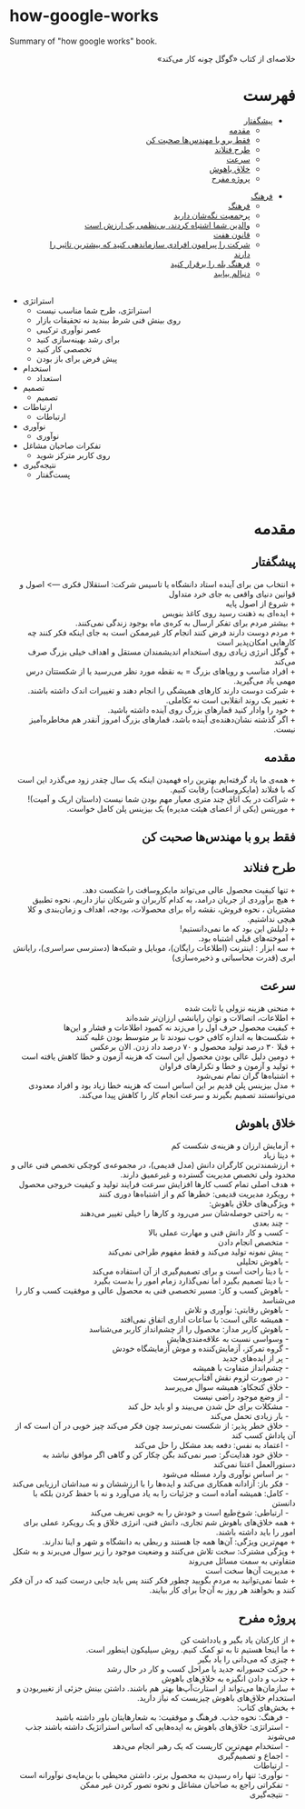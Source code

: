# how-google-works
Summary of "how google works" book.
<div dir="rtl">
خلاصه‌ای از کتاب «گوگل چونه کار می‌کند»
</div>

# <div dir="rtl">فهرست</div>

<div dir="rtl">
  
+ [پیشگفتار](#پیشگفتار)
  - [مقدمه](#مقدمه)
  - [فقط برو با مهندس‌ها صحبت کن](#فقط-برو-با-مهندسها-صحبت-کن)
  - [طرح فنلاند](#طرح-فنلاند)
  - [سرعت](#سرعت)
  - [خلاق باهوش](#خلاق-باهوش)
  - [پروژه مفرح](#پروژه-مفرح)<br>
</div>
<div dir="rtl">
  
+ [فرهنگ](#فرهنگ)
  - [فرهنگ](#فرهنگ)
  - [پرجمعیت نگه‌شان دارید](#پر-جمعیت-نگهشان-دارید)
  - [والدین شما اشتباه کردند، بی‌نظمی یک ارزش است](#والدین-شما-اشتباه-کردند-بینظمی-یک-ارزش-است)
  - [قانون هفت](#قانون-هفت)
  - [شرکت را پیرامون افرادی سازماندهی کنید که بیشترین تاثیر را دارند](#شرکت-را-پیرامون-افرادی-سازماندهی-کنید-که-بیشترین-تاثیر-را-دارند)
  - [فرهنگ بله را برقرار کنید](#فرهنگ-بله-را-برقرار-کنید)
  - [دنبالم بیایید](#دنبالم-بیایید)
  <br>
</div>

- استراتژی	
  - استراتژی، طرح شما مناسب نیست
  - روی بینش فنی شرط ببندید نه تحقیقات بازار	
  - عصر نوآوری ترکیبی	
  - برای رشد بهینه‌سازی کنید	
  - تخصصی کار کنید	
  - پیش فرض برای باز بودن	
- استخدام
  - استعداد
- تصمیم	
  - تصمیم
- ارتباطات	
  - ارتباطات	
- نوآوری	
  - نوآوری	
- تفکرات صاحبان مشاغل	
  - روی کاربر مترکز شوید	
- نتیجه‌گیری	
  - پست‌گفتار	


<br/>


# <div dir="rtl">مقدمه</div>

## <div dir="rtl">پیشگفتار</div>
<div dir="rtl">
+ انتخاب من برای آینده استاد دانشگاه یا تاسیس شرکت: استقلال فکری —> اصول و قوانین دنیای واقعی به جای خرد متداول
<br>
+ شروع از اصول پایه
<br>
+ ایده‌ای به ذهنت رسید روی کاغذ بنویس
<br>
+ بیشتر مردم برای تفکر ارسال به کره‌ی ماه بوجود زندگی نمی‌کنند.
<br>
+ مردم دوست دارند فرض کنند انجام کار غیرممکن است به جای اینکه فکر کنند چه کارهایی امکان‌پذیر است
<br>
+ گوگل انرژی زیادی روی استخدام اندیشمندان مستقل و اهداف خیلی بزرگ صرف می‌کند
<br>
+ افراد مناسب و رویاهای بزرگ = به نقطه مورد نظر می‌رسید یا از شکستتان درس مهمی یاد می‌گیرید.
<br>
+ شرکت دوست دارند کارهای همیشگی را انجام دهند و تغییرات اندک داشته باشند.
<br>
+ تغییر یک روند انقلابی است نه تکاملی.
<br>
+ خود را وادار کنید قمارهای بزرگ روی آینده داشته باشید.
<br>
+ اگر گذشته نشان‌دهنده‌ی آینده باشد، قمارهای بزرگ امروز آنقدر هم مخاطره‌آمیز نیست.
</div>

## <div dir="rtl">مقدمه</div>
<div dir="rtl">
+ همه‌ی ما یاد گرفته‌ایم بهترین راه فهمیدن اینکه یک سال چقدر زود می‌گذرد این است که با فنلاند (مایکروسافت) رقابت کنیم.
<br>
+ شراکت در یک اتاق چند متری معیار مهم بودن شما نیست (داستان اریک و آمیت)!
<br>
+ موریتس (یکی از اعضای هیئت مدیره) یک بیزینس پلن کامل خواست.
</div>

## <div dir="rtl">فقط برو با مهندس‌ها صحبت کن</div>


## <div dir="rtl">طرح فنلاند</div>
<div dir="rtl">
+ تنها کیفیت محصول عالی می‌تواند مایکروسافت را شکست دهد.
<br>
+ هیچ برآوردی از جریان درامد، به کدام کاربران و شریکان نیاز داریم، نحوه تطبیق مشتریان ، نحوه فروش، نقشه راه برای محصولات، بودجه، اهداف و زمان‌بندی و کلا هیچی نداشتیم.
<br>
+ دلیلش این بود که ما نمی‌دانستیم!
<br>
+ آموخته‌های قبلی اشتباه بود.
<br>
+ سه ابزار : اینترنت (اطلاعات رایگان)، موبایل و شبکه‌ها (دسترسی سراسری)، رایانش ابری (قدرت محاسباتی و ذخیره‌سازی)
</div>

## <div dir="rtl">سرعت</div>
<div dir="rtl">
+ منحنی هزینه نزولی یا ثابت شده
<br>
+ اطلاعات، اتصالات و توان رایانشی ارزان‌تر شده‌اند
<br>
+ کیفیت محصول حرف اول را می‌زند نه کمبود اطلاعات و فشار و این‌ها
<br>
+ شکست‌ها به اندازه کافی خوب نبودند تا بر متوسط بودن غلبه کنند
<br>
+ قبلا ۳۰ درصد تولید محصول و ۷۰ درصد داد زدن. الان برعکس
<br>
+ دومین دلیل عالی بودن محصول این است که هزینه آزمون و خطا کاهش یافته است
<br>
+ تولید و آزمون و خطا و تکرارهای فراوان
<br>
+ اشتباه‌ها گران تمام نمی‌شود
<br>
+ مدل بیزینس پلن قدیم بر این اساس است که هزینه خطا زیاد بود و افراد معدودی می‌توانستند تصمیم بگیرند و سرعت انجام کار را کاهش پیدا می‌کند.
</div>

## <div dir="rtl">خلاق باهوش</div>
<div dir="rtl">
+ آزمایش ارزان و هزینه‌ی شکست کم
<br>
+ دیتا زیاد
<br>
+ ارزشمندترین کارگران دانش (مدل قدیمی)، در مجموعه‌ی کوچکی تخصص فنی عالی و محدود ولی تخصص مدیریت گسترده و غیرعمیق دارند.
<br>
+ هدف اصلی تمام کسب کارها افزایش سرعت فرایند تولید و کیفیت خروجی محصول
<br>
+ رویکرد مدیریت قدیمی: خطرها کم و از اشتباه‌ها دوری کنند
<br>
+ ویژگی‌های خلاق باهوش:
<br>
&nbsp;&nbsp;&nbsp;- به راحتی حوصله‌شان سر می‌رود و کارها را خیلی تغییر می‌دهند
  <br>
&nbsp;&nbsp;&nbsp;- چند بعدی
  <br>
&nbsp;&nbsp;&nbsp;- کسب و کار دانش فنی و مهارت عملی بالا
  <br>
&nbsp;&nbsp;&nbsp;- متخصص انجام دادن
  <br>
&nbsp;&nbsp;&nbsp;- پیش نمونه تولید می‌کند و فقط مفهوم طراحی نمی‌کند
  <br>
&nbsp;&nbsp;&nbsp;- باهوش تحلیلی
  <br>
&nbsp;&nbsp;&nbsp;- با دیتا راحت است و برای تصمیم‌گیری از آن استفاده می‌کند
  <br>
&nbsp;&nbsp;&nbsp;- با دیتا تصمیم بگیرد اما نمی‌گذارد زمام امور را بدست بگیرد
<br>
&nbsp;&nbsp;&nbsp;- باهوش کسب و کار: مسیر تخصصی فنی به محصول عالی و موفقیت کسب و کار را می‌شناسد
  <br>
&nbsp;&nbsp;&nbsp;- باهوش رقابتی: نوآوری و تلاش
  <br>
&nbsp;&nbsp;&nbsp;- همیشه عالی است: با ساعات اداری اتفاق نمی‌افتد
  <br>
&nbsp;&nbsp;&nbsp;- باهوش کاربر مدار: محصول را از چشم‌انداز کاربر می‌شناسد
  <br>
&nbsp;&nbsp;&nbsp;- وسواسی نسبت به علاقه‌مندی‌هایش
  <br>
&nbsp;&nbsp;&nbsp;- گروه تمرکز، آزمایش‌کننده و موش آزمایشگاه خودش
  <br>
&nbsp;&nbsp;&nbsp;- پر از ایده‌های جدید
  <br>
&nbsp;&nbsp;&nbsp;- چشم‌انداز متفاوت با همیشه
<br>
&nbsp;&nbsp;&nbsp;- در صورت لزوم نقش آفتاب‌پرست 
  <br>
&nbsp;&nbsp;&nbsp;- خلاق کنجکاو: همیشه سوال می‌پرسد
  <br>
&nbsp;&nbsp;&nbsp;- از وضع موجود راضی نیست
<br>
&nbsp;&nbsp;&nbsp;- مشکلات برای حل شدن می‌بیند و او باید حل کند
  <br>
&nbsp;&nbsp;&nbsp;- بار زیادی تحمل می‌کند
  <br>
&nbsp;&nbsp;&nbsp;- خلاق خطر پذیر: از شکست نمی‌ترسد چون فکر می‌کند چیز خوبی در آن است که از آن پاداش کسب کند
<br>
&nbsp;&nbsp;&nbsp;- اعتماد به نفس: دفعه بعد مشکل را حل می‌کند
<br>
&nbsp;&nbsp;&nbsp;- خلاق خود هدایت‌گر: صبر نمی‌کند بگن چکار کن و گاهی اگر موافق نباشد به دستورالعمل اعتنا نمی‌کند
  <br>
&nbsp;&nbsp;&nbsp;- بر اساس نوآوری وارد مسئله می‌شود
  <br>
&nbsp;&nbsp;&nbsp;- فکر باز: آزادانه همکاری می‌کند و ایده‌ها را با ارزششان و نه مبداشان ارزیابی می‌کند
<br>
&nbsp;&nbsp;&nbsp;- کامل: همیشه آماده است و جزئیات را به یاد می‌آورد و نه با حفظ کردن بلکه با دانستن
  <br>
&nbsp;&nbsp;&nbsp;- ارتباطی: شوخ‌طبع است و خودش را به خوبی تعریف می‌کند
<br>
+ همه خلاق‌های باهوش شم تجاری، دانش فنی، انرژی خلاق و یک رویکرد عملی برای امور را باید داشته باشند.
<br>
+ مهم‌ترین ویژگی: آن‌ها همه جا هستند و ربطی به دانشگاه و شهر و اینا ندارند.
<br>
+ ویژگی مشترک: سخت تلاش می‌کنند و وضعیت موجود را زیر سوال می‌برند و به شکل متفاوتی به سمت مسائل می‌روند
<br>
+ مدیریت آن‌ها سخت است
<br>
+ شما نمی‌توانید به مردم بگویید چطور فکر کنند پس باید جایی درست کنید که در آن فکر کنند و بخواهند هر روز به آن‌جا برای کار بیایند.
</div>

## <div dir="rtl">پروژه مفرح</div>
<div dir="rtl">
+ از کارکنان یاد بگیر و یادداشت کن
<br>
+ ما اینجا هستیم تا به تو کمک کنیم. روش سیلیکون اینطور است.
<br>
+ چیزی که می‌دانی را یاد بگیر
<br>
+ حرکت جسورانه جدید یا مراحل کسب و کار در حال رشد
<br>
+ جذب و دادن انگیزه به خلاق‌های باهوش
<br>
+ سازمان‌ها می‌تواند از استارت‌آپ‌ها بهتر هم باشند. داشتن بینش جزئی از تغییربودن و استخدام خلاق‌های باهوش چیزیست که نیاز دارید.
<br>
  &#9;
+ بخش‌های کتاب:
  <br>
&nbsp;&nbsp;&nbsp;- فرهنگ: نحوه جذب. فرهنگ و موفقیت: به شعارهایتان باور داشته باشید
  <br>
&nbsp;&nbsp;&nbsp;- استراتژی: خلاق‌های باهوش به ایده‌هایی که اساس استراتژیک داشته باشند جذب می‌شوند
  <br>
&nbsp;&nbsp;&nbsp;- استخدام مهم‌ترین کاریست که یک رهبر انجام می‌دهد
  <br>
&nbsp;&nbsp;&nbsp;- اجماع و تصمیم‌گیری
  <br>
&nbsp;&nbsp;&nbsp;- ارتباطات
  <br>
&nbsp;&nbsp;&nbsp;- نوآوری: تنها راه رسیدن به محصول برتر، داشتن محیطی با بن‌مایه‌ی نوآورانه است
  <br>
&nbsp;&nbsp;&nbsp;- تفکراتی راجع به صاحبان مشاغل و نحوه تصور کردن غیر ممکن
  <br>
&nbsp;&nbsp;&nbsp;- نتیجه‌گیری
</div>




